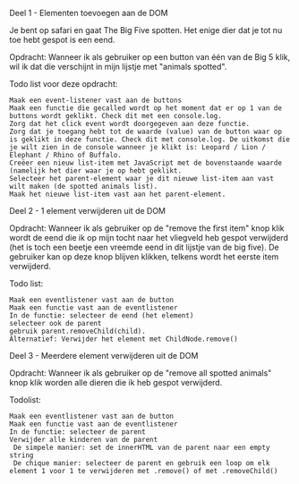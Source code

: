 Deel 1 - Elementen toevoegen aan de DOM

Je bent op safari en gaat The Big Five spotten. Het enige dier dat je tot nu toe hebt gespot is een eend.

Opdracht: Wanneer ik als gebruiker op een button van één van de Big 5 klik, wil ik dat die verschijnt in mijn lijstje met "animals spotted".

Todo list voor deze opdracht:

    Maak een event-listener vast aan de buttons
    Maak een functie die gecalled wordt op het moment dat er op 1 van de buttons wordt geklikt. Check dit met een console.log.
    Zorg dat het click event wordt doorgegeven aan deze functie.
    Zorg dat je toegang hebt tot de waarde (value) van de button waar op is geklikt in deze functie. Check dit met console.log. De uitkomst die je wilt zien in de console wanneer je klikt is: Leopard / Lion / Elephant / Rhino of Buffalo.
    Creëer een nieuw list-item met JavaScript met de bovenstaande waarde (namelijk het dier waar je op hebt geklikt.
    Selecteer het parent-element waar je dit nieuwe list-item aan vast wilt maken (de spotted animals list).
    Maak het nieuwe list-item vast aan het parent-element.

Deel 2 - 1 element verwijderen uit de DOM

Opdracht: Wanneer ik als gebruiker op de "remove the first item" knop klik wordt de eend die ik op mijn tocht naar het vliegveld heb gespot verwijderd (het is toch een beetje een vreemde eend in dit lijstje van de big five). De gebruiker kan op deze knop blijven klikken, telkens wordt het eerste item verwijderd.

Todo list:

    Maak een eventlistener vast aan de button
    Maak een functie vast aan de eventlistener
    In de functie: selecteer de eend (het element)
    selecteer ook de parent
    gebruik parent.removeChild(child).
    Alternatief: Verwijder het element met ChildNode.remove() 

Deel 3 - Meerdere element verwijderen uit de DOM

Opdracht: Wanneer ik als gebruiker op de "remove all spotted animals" knop klik worden alle dieren die ik heb gespot verwijderd.

Todolist:

    Maak een eventlistener vast aan de button
    Maak een functie vast aan de eventlistener
    In de functie: selecteer de parent
    Verwijder alle kinderen van de parent 
     De simpele manier: set de innerHTML van de parent naar een empty string 
     De chique manier: selecteer de parent en gebruik een loop om elk element 1 voor 1 te verwijderen met .remove() of met .removeChild()
